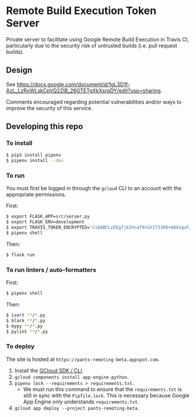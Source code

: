 # Remote Build Execution Token Server

Private server to facilitate using Google Remote Build Execution in Travis CI, particularly due to 
the security risk of untrusted builds (i.e. pull request builds).

## Design

See https://docs.google.com/document/d/1gL3D1f-AzL_LzRxWLskCpVQ2ZlB_26GTETgXkXsrpDY/edit?usp=sharing.

Comments encouraged regarding potential vulnerabilities and/or ways to improve the security of
 this service.

## Developing this repo

### To install

```bash
$ pip3 install pipenv
$ pipenv install --dev
```

### To run

You must first be logged in through the `gcloud` CLI to an account with the appropriate permissions.

First:

```bash
$ export FLASK_APP=src/server.py
$ export FLASK_ENV=development
$ export TRAVIS_TOKEN_ENCRYPTED='CiQABCLzEEg7j61hnaT9vSXIT3388+A041quF/7zeg7KBapnm5gSQADsoWgyr5mysMpjLGu3WE9Pq4xXNSMtO0+qEzlvra9FVyuCM0+jmxmCPyAEID3dRH3P7fe2KLqXNqFap7/DV5o='
$ pipenv shell
```

Then:

```bash
$ flask run
```

### To run linters / auto-formatters

First:

```bash
$ pipenv shell
```

Then:

```bash
$ isort **/*.py
$ black **/*.py
$ mypy **/*.py
$ pylint **/*.py
```

### To deploy
The site is hosted at `https://pants-remoting-beta.appspot.com`.

1. Install the [GCloud SDK / CLI](https://cloud.google.com/sdk/).
1. `gcloud components install app-engine-python`.
1. `pipenv lock --requirements > requirements.txt`.
   * We must run this command to ensure that the `requirements.txt` is still in sync with the 
   `Pipfile.lock`. This is necessary because Google App Engine only understands `requirements.txt`.
1. `gcloud app deploy --project pants-remoting-beta`.
